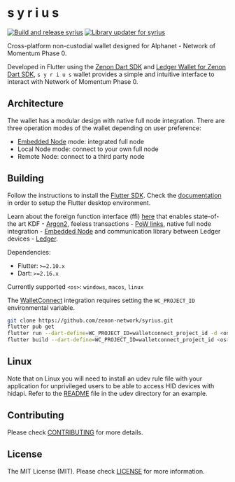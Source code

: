# s y r i u s

[![Build and release syrius](https://github.com/zenon-network/syrius/actions/workflows/syrius_builder.yml/badge.svg?branch=develop)](https://github.com/zenon-network/syrius/actions/workflows/syrius_builder.yml) [![Library updater for syrius](https://github.com/zenon-network/syrius/actions/workflows/syrius_lib_updater.yml/badge.svg?branch=develop)](https://github.com/zenon-network/syrius/actions/workflows/syrius_lib_updater.yml)

Cross-platform non-custodial wallet designed for Alphanet - Network of Momentum Phase 0.

Developed in Flutter using the [Zenon Dart SDK](https://github.com/zenon-network/znn_sdk_dart) and [Ledger Wallet for Zenon Dart SDK](https://github.com/hypercore-one/znn_ledger_dart), `s y r i u s` wallet provides a simple and intuitive interface to interact with Network of Momentum Phase 0.

## Architecture

The wallet has a modular design with native full node integration. There are three operation modes of the wallet depending on user preference:

- [Embedded Node](https://github.com/zenon-network/go-zenon) mode: integrated full node
- Local Node mode: connect to your own full node
- Remote Node: connect to a third party node

## Building

Follow the instructions to install the [Flutter SDK](https://docs.flutter.dev/get-started/install). Check the [documentation](https://docs.flutter.dev/desktop) in order to setup the Flutter desktop environment.

Learn about the foreign function interface (ffi) [here](https://docs.flutter.dev/development/platform-integration/c-interop) that enables state-of-the art KDF - [Argon2](https://github.com/zenon-network/argon2_ffi), feeless transactions - [PoW links](https://github.com/zenon-network/znn-pow-links-cpp), native full node integration - [Embedded Node](https://github.com/zenon-network/go-zenon) and communication library between Ledger devices - [Ledger](https://github.com/hypercore-one/ledger_ffi_rs).

Dependencies:

- Flutter: `>=2.10.x`
- Dart: `>=2.16.x`

Currently supported `<os>`: `windows`, `macos`, `linux`

The [WalletConnect](https://github.com/WalletConnect) integration requires setting the `WC_PROJECT_ID` environmental variable.

```bash
git clone https://github.com/zenon-network/syrius.git
flutter pub get
flutter run --dart-define=WC_PROJECT_ID=walletconnect_project_id -d <os>
flutter build --dart-define=WC_PROJECT_ID=walletconnect_project_id <os>
```

## Linux

Note that on Linux you will need to install an udev rule file with your application for unprivileged users to be able to access HID devices with hidapi. 
Refer to the [README](udev/) file in the udev directory for an example.

## Contributing

Please check [CONTRIBUTING](./CONTRIBUTING.md) for more details.

## License

The MIT License (MIT). Please check [LICENSE](./LICENSE) for more information.

